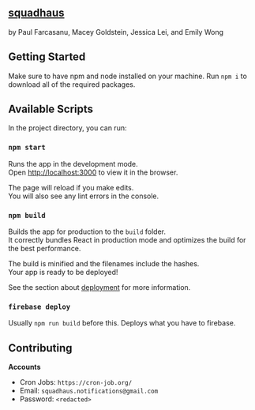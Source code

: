 ## [squadhaus](https://squadhaus.firebaseapp.com/#/)

by Paul Farcasanu, Macey Goldstein, Jessica Lei, and Emily Wong

## Getting Started

Make sure to have npm and node installed on your machine. Run `npm i` to download all of the required packages. 

## Available Scripts

In the project directory, you can run:

### `npm start`

Runs the app in the development mode.<br />
Open [http://localhost:3000](http://localhost:3000) to view it in the browser.

The page will reload if you make edits.<br />
You will also see any lint errors in the console.

### `npm build`

Builds the app for production to the `build` folder.<br />
It correctly bundles React in production mode and optimizes the build for the best performance.

The build is minified and the filenames include the hashes.<br />
Your app is ready to be deployed!

See the section about [deployment](https://facebook.github.io/create-react-app/docs/deployment) for more information.

### `firebase deploy`

Usually `npm run build` before this. Deploys what you have to firebase. 

## Contributing

**Accounts**
 - Cron Jobs: `https://cron-job.org/`
 - Email: `squadhaus.notifications@gmail.com`
 - Password: `<redacted>`
